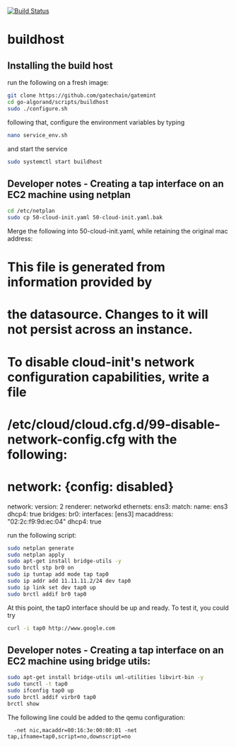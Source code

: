 [![Build Status](https://travis-ci.com/algorand/go-algorand.svg?token=25XP72ADqbCQJ3TJVC9S&branch=master)](https://travis-ci.com/algorand/go-algorand)

buildhost
====================

## Installing the build host ##

run the following on a fresh image:

```bash
git clone https://github.com/gatechain/gatemint
cd go-algorand/scripts/buildhost
sudo ./configure.sh
```

following that, configure the environment variables by typing
```bash
nano service_env.sh
```

and start the service
```bash
sudo systemctl start buildhost
```


## Developer notes - Creating a tap interface on an EC2 machine using netplan ##

```bash
cd /etc/netplan
sudo cp 50-cloud-init.yaml 50-cloud-init.yaml.bak
```

 Merge the following into 50-cloud-init.yaml, while retaining the original mac address:
# This file is generated from information provided by
# the datasource.  Changes to it will not persist across an instance.
# To disable cloud-init's network configuration capabilities, write a file
# /etc/cloud/cloud.cfg.d/99-disable-network-config.cfg with the following:
# network: {config: disabled}
network:
  version: 2
  renderer: networkd
  ethernets:
    ens3:
      match:
        name: ens3
      dhcp4: true
  bridges:
    br0:
      interfaces: [ens3]
      macaddress: "02:2c:f9:9d:ec:04"
      dhcp4: true

run the following script:
```bash
sudo netplan generate
sudo netplan apply
sudo apt-get install bridge-utils -y
sudo brctl stp br0 on
sudo ip tuntap add mode tap tap0
sudo ip addr add 11.11.11.2/24 dev tap0
sudo ip link set dev tap0 up
sudo brctl addif br0 tap0
```

At this point, the tap0 interface should be up and ready. To test it, you could try
```bash
curl -i tap0 http://www.google.com
```


## Developer notes - Creating a tap interface on an EC2 machine using bridge utils: ##

```bash
sudo apt-get install bridge-utils uml-utilities libvirt-bin -y
sudo tunctl -t tap0
sudo ifconfig tap0 up
sudo brctl addif virbr0 tap0
brctl show
```


The following line could be added to the qemu configuration:
```
  -net nic,macaddr=00:16:3e:00:00:01 -net tap,ifname=tap0,script=no,downscript=no
```

